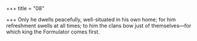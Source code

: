 +++
title = "08"

+++
Only he dwells peacefully, well-situated in his own home; for him  refreshment swells at all times;
to him the clans bow just of themselves—for which king the
Formulator comes first.